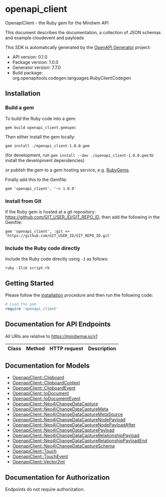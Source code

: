 # openapi_client

OpenapiClient - the Ruby gem for the Mindwm API

This document describes the documentation, a collection of JSON schemas and example cloudevent and payloads

This SDK is automatically generated by the [OpenAPI Generator](https://openapi-generator.tech) project:

- API version: 0.1.0
- Package version: 1.0.0
- Generator version: 7.7.0
- Build package: org.openapitools.codegen.languages.RubyClientCodegen

## Installation

### Build a gem

To build the Ruby code into a gem:

```shell
gem build openapi_client.gemspec
```

Then either install the gem locally:

```shell
gem install ./openapi_client-1.0.0.gem
```

(for development, run `gem install --dev ./openapi_client-1.0.0.gem` to install the development dependencies)

or publish the gem to a gem hosting service, e.g. [RubyGems](https://rubygems.org/).

Finally add this to the Gemfile:

    gem 'openapi_client', '~> 1.0.0'

### Install from Git

If the Ruby gem is hosted at a git repository: https://github.com/GIT_USER_ID/GIT_REPO_ID, then add the following in the Gemfile:

    gem 'openapi_client', :git => 'https://github.com/GIT_USER_ID/GIT_REPO_ID.git'

### Include the Ruby code directly

Include the Ruby code directly using `-I` as follows:

```shell
ruby -Ilib script.rb
```

## Getting Started

Please follow the [installation](#installation) procedure and then run the following code:

```ruby
# Load the gem
require 'openapi_client'

```

## Documentation for API Endpoints

All URIs are relative to *https://mindwmw.io/v1*

Class | Method | HTTP request | Description
------------ | ------------- | ------------- | -------------


## Documentation for Models

 - [OpenapiClient::Clipboard](docs/Clipboard.md)
 - [OpenapiClient::ClipboardContext](docs/ClipboardContext.md)
 - [OpenapiClient::ClipboardEvent](docs/ClipboardEvent.md)
 - [OpenapiClient::IoDocument](docs/IoDocument.md)
 - [OpenapiClient::IoDocumentEvent](docs/IoDocumentEvent.md)
 - [OpenapiClient::Neo4jChangeDataCapture](docs/Neo4jChangeDataCapture.md)
 - [OpenapiClient::Neo4jChangeDataCaptureMeta](docs/Neo4jChangeDataCaptureMeta.md)
 - [OpenapiClient::Neo4jChangeDataCaptureMetaSource](docs/Neo4jChangeDataCaptureMetaSource.md)
 - [OpenapiClient::Neo4jChangeDataCaptureNodePayload](docs/Neo4jChangeDataCaptureNodePayload.md)
 - [OpenapiClient::Neo4jChangeDataCaptureNodePayloadAfter](docs/Neo4jChangeDataCaptureNodePayloadAfter.md)
 - [OpenapiClient::Neo4jChangeDataCapturePayload](docs/Neo4jChangeDataCapturePayload.md)
 - [OpenapiClient::Neo4jChangeDataCaptureRelationshipPayload](docs/Neo4jChangeDataCaptureRelationshipPayload.md)
 - [OpenapiClient::Neo4jChangeDataCaptureRelationshipPayloadEnd](docs/Neo4jChangeDataCaptureRelationshipPayloadEnd.md)
 - [OpenapiClient::Neo4jChangeDataCaptureSchema](docs/Neo4jChangeDataCaptureSchema.md)
 - [OpenapiClient::Touch](docs/Touch.md)
 - [OpenapiClient::TouchEvent](docs/TouchEvent.md)
 - [OpenapiClient::Vector2int](docs/Vector2int.md)


## Documentation for Authorization

Endpoints do not require authorization.

